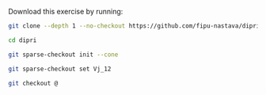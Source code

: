 Download this exercise by running:
```sh
git clone --depth 1 --no-checkout https://github.com/fipu-nastava/dipri.git

cd dipri

git sparse-checkout init --cone

git sparse-checkout set Vj_12

git checkout @

```